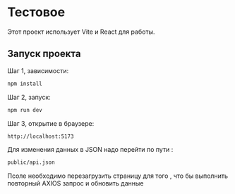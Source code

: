 # Тестовое

Этот проект использует Vite и React для работы.

## Запуск проекта

Шаг 1, зависимости:

```bash
npm install
```

Шаг 2, запуск:

```bash
npm run dev
```

Шаг 3, открытие в браузере:

```bash
http://localhost:5173
```
Для изменения данных в JSON надо перейти по пути :

```bash
public/api.json
```
Псоле необходимо перезагрузить страницу для того , что бы выполнить повторный AXIOS запрос и обновить данные
